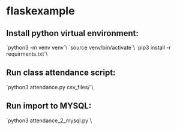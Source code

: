 # flaskexample
<h2>Install python virtual environment:</h2>
`python3 -m venv venv`\
`source venv/bin/activate`\
`pip3 install -r requirments.txt`\

<h2>Run class attendance script:</h2>
`python3 attendance.py csv_files/`\

<h2>Run import to MYSQL:</h2>
`python3 attendance_2_mysql.py`\
